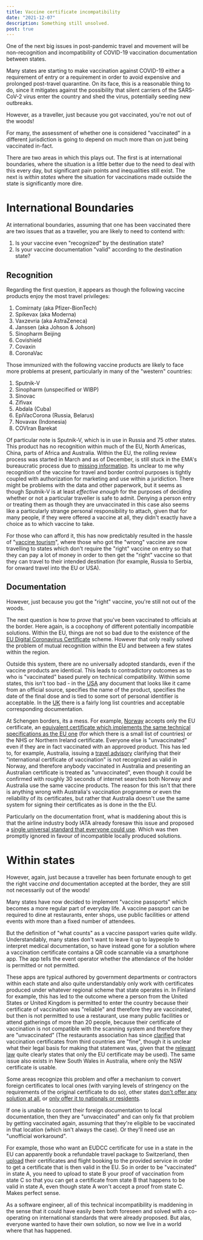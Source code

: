 ```yaml
---
title: Vaccine certificate incompatibility
date: "2021-12-07"
description: Something still unsolved.
post: true
---
```


One of the next big issues in post-pandemic travel and movement will be
non-recognition and incompatibility of COVID-19 vaccination documentation between states.

Many states are starting to make vaccination against COVID-19
either a requirement of entry or a requirement in order to avoid
expensive and prolonged post-travel quarantine. On its face,
this is a reasonable thing to do, since it mitigates against
the possibility that silent carriers of the SARS-CoV-2 virus
enter the country and shed the virus, potentially seeding
new outbreaks. 

However, as a traveller, just because you got vaccinated, you're not out of the woods!

For many, the assessment of whether
one is considered "vaccinated" in a different jurisdiction
is going to depend on much more than on just being vaccinated in-fact.

There are two areas in which this plays out. The first is at international boundaries, where
the situation is a little better due to the need to deal with this every day, but significant
pain points and inequalities still exist. The next is *within states* where the situation for vaccinations made outside the state is significantly more dire.

# International Boundaries

At international boundaries, assuming that one has been
vaccinated there are two issues that as a traveller, you are
likely to need to contend with:

 1. Is your vaccine even "recognized" by the destination state?
 2. Is your vaccine documentation "valid" according to the destination state?

## Recognition

Regarding the first question, it appears as though the following
vaccine products enjoy the most travel privileges:

 1. Comirnaty (aka Pfizer-BionTech)
 2. Spikevax (aka Moderna)
 3. Vaxzevria (aka AstraZeneca)
 4. Janssen (aka Johson & Johson)
 5. Sinopharm Beijing
 6. Covishield
 7. Covaxin
 8. CoronaVac

Those immunized with the following vaccine products are likely to
face more problems at present, particularly in many of the "western" countries:

 1. Sputnik-V
 2. Sinopharm (unspecified or WIBP)
 3. Sinovac
 4. Zifivax
 5. Abdala (Cuba)
 6. EpiVacCorona (Russia, Belarus)
 7. Novavax (Indonesia)
 8. COVIran Barekat

Of particular note is Sputnik-V, which is in use in Russia and 75 other states. This product has no recognition within much of the EU,
North Americas, China, parts of Africa
and Australia. Within the EU, the rolling
review process was started in March and
as of December, is still stuck in the EMA's
bureaucratic process due to [missing information](https://www.reuters.com/world/europe/exclusive-eu-decision-russias-sputnik-v-shot-impossible-this-year-source-2021-10-21/).
Its unclear to me why recognition of the vaccine for travel and border 
control purposes is tightly coupled with authorization for marketing and use 
within a juridiction. There might be problems with the data and other 
paperwork, but it seems as though Sputnik-V is at least *effective enough*
for the purposes of deciding whether or not a particular traveller is safe
to admit. Denying a person entry or treating them as though they are
 unvaccinated in this case also seems like a particularly strange personal
responsibility to attach, given that for many people, if they were offered
a vaccine at all, they didn't exactly have a choice as to which vaccine to
 take.

For those who can afford it, this has now predictably resulted in the
hassle of "[vaccine tourism](https://www.reuters.com/world/europe/russian-vaccine-tourists-travel-serbia-pfizer-shot-2021-10-15/)", where 
those who got the "wrong" vaccine are now travelling to states which
don't require the "right" vaccine on entry so that they can pay a lot of
money in order to then get the "right" vaccine so that they can travel to
 their intended destination (for example, Russia to Serbia, for onward travel
into the EU or USA).

## Documentation

However, just because you got the "right" vaccine, you're still not out of
the woods.

The next question is how to *prove* that you've been vaccinated to
officials at the border. Here again, is a cocophony of different
potentially incompatible solutions. Within the EU, things are not so
bad due to the existence of the [EU Digital Coronavirus Certificate](https://ec.europa.eu/info/live-work-travel-eu/coronavirus-response/safe-covid-19-vaccines-europeans/eu-digital-covid-certificate_en)
scheme. However that only really solved the problem of mutual recognition
within the EU and between a few states within the region.

Outside this system, there are no universally adopted standards, even
if the vaccine products are identical. This leads to contradictory outcomes
as to who is "vaccinated" based purely on technical compatibility. Within
some states, this isn't too bad - in the
[USA](https://www.cdc.gov/coronavirus/2019-ncov/travelers/proof-of-vaccination.html#covid-vaccines) any document that looks
like it came from an official source, specifies the name of the product,
specifies the date of the final dose and is tied to some sort of personal identifier is acceptable. In the [UK](https://www.gov.uk/guidance/countries-with-approved-covid-19-vaccination-programmes-and-proof-of-vaccination)
there is a fairly long list countries and
acceptable corresponding documentation.

At Schengen borders, its a mess.
For example, [Norway](https://www.regjeringen.no/en/topics/koronavirus-covid-19/travel-to-norway/id2791503/?expand=factbox2871368)
accepts only the EU certificate, an [equivalent certificate which implements the same technical specifications as the EU one](https://ec.europa.eu/info/publications/commission-implementing-decisions-eu-equivalence-covid-19-certificates-issued-non-eu-countries_fi) (for which there
is a small list of countries) or the NHS or Northern Ireland
certificate. Everyone else is "unvaccinated" even if they
are in fact vaccinated with an approved product. This
has led to, for example, Australia, issuing a [travel advisory](https://www.smartraveller.gov.au/destinations/europe/norway)
clarifying that their "international certificate of vaccination" is not 
recognized as valid in Norway, and therefore anybody vaccinated in Australia and presenting
an Australian certificate is treated as "unvaccinated", even though it could be confirmed with
roughly 30 seconds of internet searches both Norway and Australia use the
same vaccine products. The reason for this isn't that there is anything
wrong with Australia's vaccination programme or even the reliability
of its certificates, but rather that Australia doesn't use the same
system for signing their certificates as is done in the the EU.

Particularly on the documentation front, what is maddening about this is
that the airline industry body IATA already foresaw this issue and proposed
a [single universal standard that everyone could use](https://www.iata.org/en/programs/passenger/travel-pass/). Which was then promptly ignored in
favour of incompatible locally produced solutions.


# Within states

However, again, just because a traveller has been fortunate enough to
get the right vaccine *and* documentation accepted at the border,
they are still not necessarily out of the woods!

Many states have now decided to implement "vaccine passports" which
becomes a more regular part of everyday life. A vaccine passport
can be required to dine at restaurants, enter shops,
use public facilities or attend
events with more than a fixed number of attendees.

But the definition of "what counts" as a vaccine passport varies
quite wildly. Understandably, many states don't want to leave it up
to laypeople to interpret medical documentation, so have instead gone
for a solution where a vaccination certificate contains a QR code
scannable via a smartphone app. The app tells the event operator whether
the attendance of the holder is permitted or not permitted.

These apps are typical authored by government departments or contractors
within each state and also quite understandably only work with certificates
produced under whatever regional scheme that state operates in. In
Finland for example, this has led to the outcome where a person from
the United States or United Kingdom is permitted to enter the country
because their certificate of vaccination was "reliable" and therefore
they are vaccinated, but then is
not permitted to use a restaurant, use many public facilities or
attend gatherings of more than 20 people, because their certificate
of vaccination is not compatible with the scanning system and therefore they are "unvaccinated" (The restaurants association has since [clarified](https://www.mara.fi/ajankohtaista/jasenohjeet/kolmansista-maista-tulevien-matkailijoiden-koronatodistukset-kelpaavat-tuoreen-linjauksen-mukaan-koronapassiksi.html) that vaccination certificates
from third countries are "fine", though it is unclear what their legal
basis for making that statement was, given that the [relevant law](https://finlex.fi/fi/laki/ajantasa/2016/20161227) quite clearly states that only
the EU certificate may be used). The same issue also exists in
New South Wales in Australia, where only the NSW certificate is usable.

Some areas recognize this problem and offer a mechanism
to convert foreign certificates to local ones (with varying levels of
stringency on the requirements of the original certificate to do so),
other states [don't offer any solution at all](https://www.espoo.fi/en/news/2021/11/capital-region-municipalities-do-not-issue-eu-covid-certificates-vaccines-administered-abroad), or [only offer it to nationals or residents](https://www.servicesaustralia.gov.au/individuals/subjects/getting-help-during-coronavirus-covid-19/covid-19-vaccinations/how-get-help-proof/help-adding-overseas-vaccinations).

If one is unable to
convert their foreign documentation to local documentation, then
they are "unvaccinated" and can only fix that problem by getting vaccinated again, assuming
that they're eligible to be vaccinated in that location (which isn't always the case). Or they'll need use an "unofficial workaround".

For example, those who want
an EUDCC certificate for use in a state in the EU can apparently book
a refundable travel package to Switzerland, then
[upload](https://www.covidcertificate-form.admin.ch/foreign) their certificates
and flight booking to the provided service in order to get a certificate
that is then valid in the EU. So in order to be "vaccinated" in
state A, you need to upload to state B your proof of vaccination
from state C so that you can get a certificate from state B that happens to 
be valid in state A, even though state A won't accept a proof from state C.
Makes perfect sense.

As a software engineer, all of this technical incompatibility is maddening 
in the sense that it could have easily been both foreseen and solved with a 
co-operating on international standards that were already proposed. But alas,
everyone wanted to have their own solution, so now we live in a world where 
that has happened.